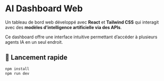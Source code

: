 # AI Dashboard Web

Un tableau de bord web développé avec **React** et **Tailwind CSS** qui interagit avec des **modèles d’intelligence artificielle via des APIs**.

Ce dashboard offre une interface intuitive permettant d’accéder à plusieurs agents IA en un seul endroit.

## 🚀 Lancement rapide

```bash
npm install
npm run dev
